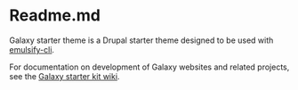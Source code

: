 # Readme.md

Galaxy starter theme is a Drupal starter theme designed to be used with [emulsify-cli](https://github.com/emulsify-ds/emulsify-cli).

For documentation on development of Galaxy websites and related projects, see the [Galaxy starter kit wiki](https://github.com/ORMetro/galaxy-starter-kit/wiki).
